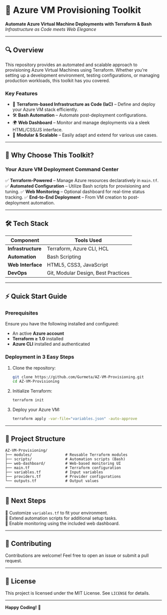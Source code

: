 # 🚀 Azure VM Provisioning Toolkit

**Automate Azure Virtual Machine Deployments with Terraform & Bash**\
*Infrastructure as Code meets Web Elegance*





---

## 🔍 Overview

This repository provides an automated and scalable approach to provisioning Azure Virtual Machines using Terraform. Whether you're setting up a development environment, testing configurations, or managing production workloads, this toolkit has you covered.

### **Key Features**

- 🚀 **Terraform-based Infrastructure as Code (IaC)** – Define and deploy your Azure VM stack efficiently.
- 🛠️ **Bash Automation** – Automate post-deployment configurations.
- 🌍 **Web Dashboard** – Monitor and manage deployments via a sleek HTML/CSS/JS interface.
- 🔄 **Modular & Scalable** – Easily adapt and extend for various use cases.

---

## 🌟 Why Choose This Toolkit?

### **Your Azure VM Deployment Command Center**

✅ **Terraform-Powered** – Manage Azure resources declaratively in `main.tf`.
✅ **Automated Configuration** – Utilize Bash scripts for provisioning and tuning.
✅ **Web Monitoring** – Optional dashboard for real-time status tracking.
✅ **End-to-End Deployment** – From VM creation to post-deployment automation.

---

## 🛠️ Tech Stack

| Component          | Tools Used                          |
| ------------------ | ----------------------------------- |
| **Infrastructure** | Terraform, Azure CLI, HCL           |
| **Automation**     | Bash Scripting                      |
| **Web Interface**  | HTML5, CSS3, JavaScript             |
| **DevOps**         | Git, Modular Design, Best Practices |

---

## ⚡ Quick Start Guide

### **Prerequisites**

Ensure you have the following installed and configured:

- An active **Azure account**
- **Terraform ≥ 1.0** installed
- **Azure CLI** installed and authenticated

### **Deployment in 3 Easy Steps**

1. Clone the repository:
   ```bash
   git clone https://github.com/Gurmeta/AZ-VM-Provisioning.git
   cd AZ-VM-Provisioning
   ```
2. Initialize Terraform:
   ```bash
   terraform init
   ```
3. Deploy your Azure VM:
   ```bash
   terraform apply -var-file="variables.json" -auto-approve
   ```

---

## 📂 Project Structure

```
AZ-VM-Provisioning/
├── modules/               # Reusable Terraform modules
├── scripts/               # Automation scripts (Bash)
├── web-dashboard/         # Web-based monitoring UI
├── main.tf                # Terraform configuration
├── variables.tf           # Input variables
├── providers.tf           # Provider configurations
└── outputs.tf             # Output values
```

---

## 🚀 Next Steps

🔹 Customize `variables.tf` to fit your environment.\
🔹 Extend automation scripts for additional setup tasks.\
🔹 Enable monitoring using the included web dashboard.

---

## 🤝 Contributing

Contributions are welcome! Feel free to open an issue or submit a pull request.

---

## 📜 License

This project is licensed under the MIT License. See `LICENSE` for details.

---

**Happy Coding!** 🎉

